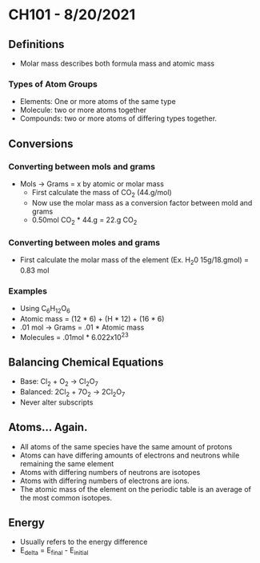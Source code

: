 # CH101 - 8/20/2021

## Definitions
- Molar mass describes both formula mass and atomic mass
### Types of Atom Groups
- Elements: One or more atoms of the same type
- Molecule:  two or more atoms together
- Compounds:  two or more atoms of differing types together.

## Conversions
### Converting between mols and grams 
- Mols -> Grams = x by atomic or molar mass
    - First calculate the mass of CO<sub>2</sub> (44.g/mol)
    - Now use the molar mass as a conversion factor between mold and grams
    - 0.50mol CO<sub>2</sub> * 44.g = 22.g CO<sub>2</sub>
### Converting between moles and grams
- First calculate the molar mass of the element (Ex. H<sub>2</sub>0 15g/18.gmol) = 0.83 mol
### Examples
- Using C<sub>6</sub>H<sub>12</sub>O<sub>6</sub>
- Atomic mass = (12 * 6) + (H * 12) + (16 * 6)
- .01 mol -> Grams = .01 * Atomic mass
- Molecules = .01mol * 6.022x10<sup>23</sup>

## Balancing Chemical Equations
- Base: Cl<sub>2</sub> + O<sub>2</sub> -> Cl<sub>2</sub>O<sub>7</sub>
- Balanced: 2Cl<sub>2</sub> + 7O<sub>2</sub> -> 2Cl<sub>2</sub>O<sub>7</sub>
- Never alter subscripts

## Atoms... Again.
- All atoms of the same species have the same amount of protons
- Atoms can have differing amounts of electrons and neutrons while remaining the same element
- Atoms with differing numbers of neutrons are isotopes
- Atoms with differing numbers of electrons are ions.
- The atomic mass of the element on the periodic table is an average of the most common isotopes.

## Energy
- Usually refers to the energy difference
- E<sub>delta</sub> = E<sub>final</sub> - E<sub>initial</sub>
